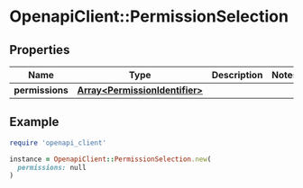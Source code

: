 # OpenapiClient::PermissionSelection

## Properties

| Name | Type | Description | Notes |
| ---- | ---- | ----------- | ----- |
| **permissions** | [**Array&lt;PermissionIdentifier&gt;**](PermissionIdentifier.md) |  |  |

## Example

```ruby
require 'openapi_client'

instance = OpenapiClient::PermissionSelection.new(
  permissions: null
)
```

